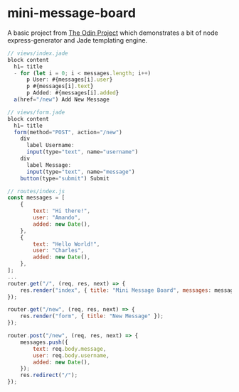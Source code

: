 # mini-message-board

A basic project from [The Odin Project](https://www.theodinproject.com/lessons/nodejs-mini-message-board) which demonstrates a bit of node express-generator and Jade templating engine.

```javascript
// views/index.jade
block content
  h1= title
  - for (let i = 0; i < messages.length; i++)
      p User: #{messages[i].user}
      p #{messages[i].text}
      p Added: #{messages[i].added}
  a(href="/new") Add New Message
```

```javascript
// views/form.jade
block content
  h1= title
  form(method="POST", action="/new")
    div
      label Username:
      input(type="text", name="username")
    div
      label Message:
      input(type="text", name="message")
    button(type="submit") Submit
```

```javascript
// routes/index.js
const messages = [
	{
		text: "Hi there!",
		user: "Amando",
		added: new Date(),
	},
	{
		text: "Hello World!",
		user: "Charles",
		added: new Date(),
	},
];
...
router.get("/", (req, res, next) => {
	res.render("index", { title: "Mini Message Board", messages: messages });
});

router.get("/new", (req, res, next) => {
	res.render("form", { title: "New Message" });
});

router.post("/new", (req, res, next) => {
	messages.push({
		text: req.body.message,
		user: req.body.username,
		added: new Date(),
	});
	res.redirect("/");
});
```
